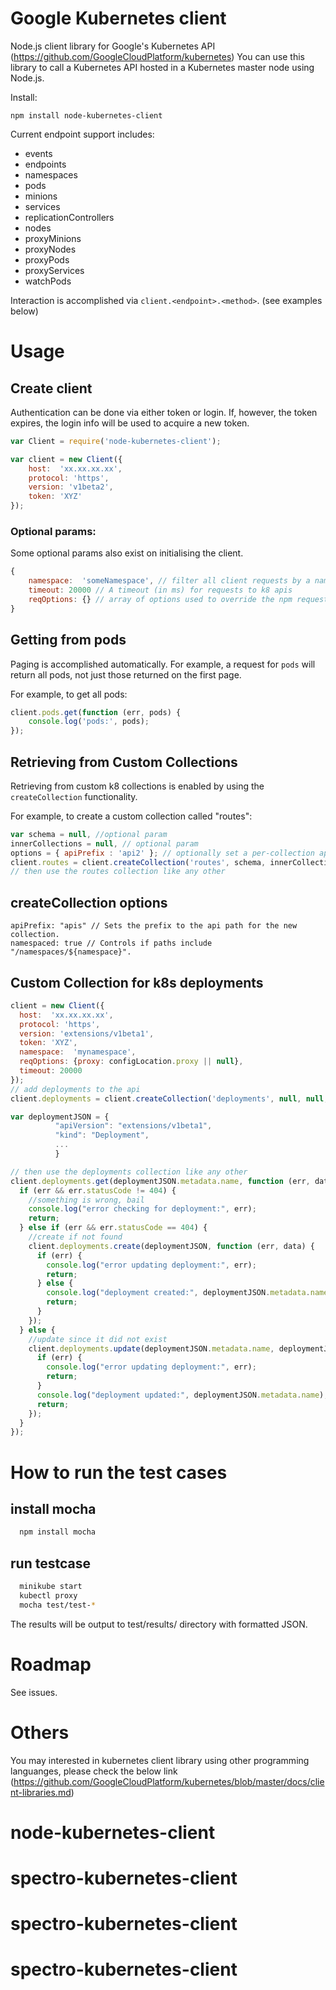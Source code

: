 # Google Kubernetes client

Node.js client library for Google's Kubernetes API (https://github.com/GoogleCloudPlatform/kubernetes)
You can use this library to call a Kubernetes API hosted in a Kubernetes master node using Node.js.

Install:

    npm install node-kubernetes-client

Current endpoint support includes:

* events
* endpoints
* namespaces
* pods
* minions
* services
* replicationControllers
* nodes
* proxyMinions
* proxyNodes
* proxyPods
* proxyServices
* watchPods

Interaction is accomplished via `client.<endpoint>.<method>`. (see examples below)

# Usage

## Create client

Authentication can be done via either token or login. If, however, the token
expires, the login info will be used to acquire a new token.

```js
var Client = require('node-kubernetes-client');

var client = new Client({
    host:  'xx.xx.xx.xx',
    protocol: 'https',
    version: 'v1beta2',
    token: 'XYZ'
});
```

### Optional params:
Some optional params also exist on initialising the client. 
```js
{
    namespace:  'someNamespace', // filter all client requests by a namespace - default is no namespace
    timeout: 20000 // A timeout (in ms) for requests to k8 apis
    reqOptions: {} // array of options used to override the npm request module for this client proxy, auth, etc.
}
```

## Getting from pods

Paging is accomplished automatically. For example, a request for `pods` will
return all pods, not just those returned on the first page.

For example, to get all pods:

```js
client.pods.get(function (err, pods) {
    console.log('pods:', pods);
});
```
## Retrieving from Custom Collections

Retrieving from custom k8 collections is enabled by using the `createCollection` functionality. 

For example, to create a custom collection called "routes":
```js
var schema = null, //optional param
innerCollections = null, // optional param
options = { apiPrefix : 'api2' }; // optionally set a per-collection api prefix
client.routes = client.createCollection('routes', schema, innerCollections, options);
// then use the routes collection like any other
```

## createCollection options

```
apiPrefix: "apis" // Sets the prefix to the api path for the new collection.
namespaced: true // Controls if paths include "/namespaces/${namespace}".
```

## Custom Collection for k8s deployments

```js
client = new Client({
  host:  'xx.xx.xx.xx',
  protocol: 'https',
  version: 'extensions/v1beta1',
  token: 'XYZ',
  namespace:  'mynamespace',
  reqOptions: {proxy: configLocation.proxy || null},
  timeout: 20000 
});
// add deployments to the api
client.deployments = client.createCollection('deployments', null, null, { apiPrefix : 'apis' });

var deploymentJSON = {
          "apiVersion": "extensions/v1beta1",
          "kind": "Deployment",
          ...
          }

// then use the deployments collection like any other
client.deployments.get(deploymentJSON.metadata.name, function (err, data) {
  if (err && err.statusCode != 404) {
    //something is wrong, bail
    console.log("error checking for deployment:", err);
    return;
  } else if (err && err.statusCode == 404) {
    //create if not found
    client.deployments.create(deploymentJSON, function (err, data) {
      if (err) {
        console.log("error updating deployment:", err);
        return;
      } else {
        console.log("deployment created:", deploymentJSON.metadata.name);
        return;
      }
    });
  } else {
    //update since it did not exist
    client.deployments.update(deploymentJSON.metadata.name, deploymentJSON, function (err, data) {
      if (err) {
        console.log("error updating deployment:", err);
        return;
      }
      console.log("deployment updated:", deploymentJSON.metadata.name);
      return;
    }); 
  }
});
```

# How to run the test cases
## install mocha
```js
  npm install mocha
```
## run testcase
```bash
  minikube start
  kubectl proxy
  mocha test/test-*
```
The results will be output to test/results/ directory with formatted JSON.

# Roadmap

See issues.

# Others

You may interested in kubernetes client library using other programming languanges, please check the below link
(https://github.com/GoogleCloudPlatform/kubernetes/blob/master/docs/client-libraries.md)
# node-kubernetes-client
# spectro-kubernetes-client
# spectro-kubernetes-client
# spectro-kubernetes-client
